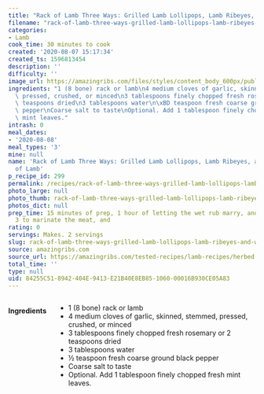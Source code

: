 ```yaml
---
title: "Rack of Lamb Three Ways: Grilled Lamb Lollipops, Lamb Ribeyes, and Whole Rack of Lamb"
filename: "rack-of-lamb-three-ways-grilled-lamb-lollipops-lamb-ribeyes-and-whole-rack-of-lamb"
categories:
- Lamb
cook_time: 30 minutes to cook
created: '2020-08-07 15:17:34'
created_ts: 1596813454
description: ''
difficulty: ''
image_url: https://amazingribs.com/files/styles/content_body_600px/public/articles/hero/lamb-recipes/lamb-lollipops.jpg?itok=L6u2KGKu
ingredients: "1 (8 bone) rack or lamb\n4 medium cloves of garlic, skinned, stemmed,\
  \ pressed, crushed, or minced\n3 tablespoons finely chopped fresh rosemary or 2\
  \ teaspoons dried\n3 tablespoons water\n\xBD teaspoon fresh coarse ground black\
  \ pepper\nCoarse salt to taste\nOptional. Add 1 tablespoon finely chopped fresh\
  \ mint leaves."
intrash: 0
meal_dates:
- '2020-08-08'
meal_types: '3'
mine: null
name: 'Rack of Lamb Three Ways: Grilled Lamb Lollipops, Lamb Ribeyes, and Whole Rack
  of Lamb'
p_recipe_id: 299
permalink: /recipes/rack-of-lamb-three-ways-grilled-lamb-lollipops-lamb-ribeyes-and-whole-rack-of-lamb
photo_large: null
photo_thumb: rack-of-lamb-three-ways-grilled-lamb-lollipops-lamb-ribeyes-and-whole-rack-of-lamb-thumb.jpg
photos_dict: null
prep_time: 15 minutes of prep, 1 hour of letting the wet rub marry, another hour or
  3 to marinate the meat, and
rating: 0
servings: Makes. 2 servings
slug: rack-of-lamb-three-ways-grilled-lamb-lollipops-lamb-ribeyes-and-whole-rack-of-lamb
source: amazingribs.com
source_url: https://amazingribs.com/tested-recipes/lamb-recipes/herbed-rack-lamb-lollipops-recipe
total_time: ''
type: null
uid: 84255C51-8942-404E-9413-E21B40E8EB85-1060-00016B930CE05A83
---
```

<div class="large-8 medium-7 columns" id="writeup">	</div><!-- #writeup -->
</div><!-- #row-one -->
<div class="row" id="row-two">	<div class="medium-4 small-5 columns" id="ingredients"><h4>Ingredients</h4><div class="box box-ingredients content"><ul>
<li>1 (8 bone) rack or lamb</li>
<li>4 medium cloves of garlic, skinned, stemmed, pressed, crushed, or minced</li>
<li>3 tablespoons finely chopped fresh rosemary or 2 teaspoons dried</li>
<li>3 tablespoons water</li>
<li>½ teaspoon fresh coarse ground black pepper</li>
<li>Coarse salt to taste</li>
<li>Optional. Add 1 tablespoon finely chopped fresh mint leaves.</li>
</ul>
</div>	</div>	<div class="medium-6 small-7 columns" id="directions">	</div>